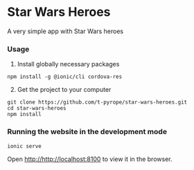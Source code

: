 # Star Wars Heroes

A very simple app with Star Wars heroes

### Usage
1. Install globally necessary packages
```
npm install -g @ionic/cli cordova-res
```
2. Get the project to your computer
```
git clone https://github.com/t-pyrope/star-wars-heroes.git
cd star-wars-heroes
npm install
```

### Running the website in the development mode

`ionic serve`

Open [http://http://localhost:8100](http://http://localhost:8100) to view it in the browser.

